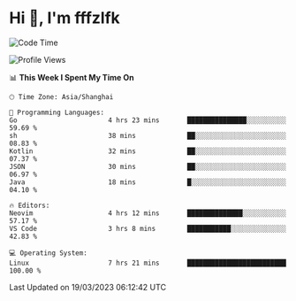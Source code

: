 # Hi 👋, I'm fffzlfk

<!--START_SECTION:waka-->
![Code Time](http://img.shields.io/badge/Code%20Time-113%20hrs%2040%20mins-blue)

![Profile Views](http://img.shields.io/badge/Profile%20Views-0-blue)

📊 **This Week I Spent My Time On** 

```text
🕑︎ Time Zone: Asia/Shanghai

💬 Programming Languages: 
Go                       4 hrs 23 mins       ███████████████░░░░░░░░░░   59.69 % 
sh                       38 mins             ██░░░░░░░░░░░░░░░░░░░░░░░   08.83 % 
Kotlin                   32 mins             ██░░░░░░░░░░░░░░░░░░░░░░░   07.37 % 
JSON                     30 mins             ██░░░░░░░░░░░░░░░░░░░░░░░   06.97 % 
Java                     18 mins             █░░░░░░░░░░░░░░░░░░░░░░░░   04.10 % 

🔥 Editors: 
Neovim                   4 hrs 12 mins       ██████████████░░░░░░░░░░░   57.17 % 
VS Code                  3 hrs 8 mins        ███████████░░░░░░░░░░░░░░   42.83 % 

💻 Operating System: 
Linux                    7 hrs 21 mins       █████████████████████████   100.00 % 
```


 Last Updated on 19/03/2023 06:12:42 UTC
<!--END_SECTION:waka-->
